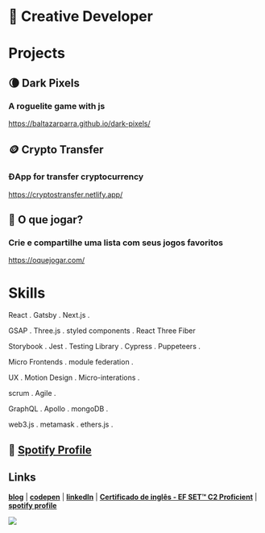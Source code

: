 # :city_sunset: Creative Developer
# Projects

## 🌘 Dark Pixels

### A roguelite game with js

https://baltazarparra.github.io/dark-pixels/

## 🪙 Crypto Transfer

### ĐApp for transfer cryptocurrency

https://cryptostransfer.netlify.app/

## 👾 O que jogar?

### Crie e compartilhe uma lista com seus jogos favoritos

https://oquejogar.com/

# Skills

React . Gatsby . Next.js . 

GSAP . Three.js . styled components . React Three Fiber

Storybook . Jest . Testing Library . Cypress . Puppeteers .

Micro Frontends . module federation . 

UX . Motion Design . Micro-interations . 

scrum . Agile . 

GraphQL . Apollo . mongoDB .

web3.js . metamask . ethers.js .

## 🎹 [Spotify Profile](https://open.spotify.com/artist/5lgem0AFESB7PQ4GRg67CX?si=1mHXRfcPQvmXg9kJZO589Q)

## Links
[**blog**](https://baltazarparra.github.io/) | [**codepen**](https://codepen.io/baltazarparra) | [**linkedIn**](https://www.linkedin.com/in/baltazarparra/) | [**Certificado de inglês - EF SET™ C2 Proficient**](https://www.efset.org/cert/Mj458s) | [**spotify profile**](https://open.spotify.com/artist/5lgem0AFESB7PQ4GRg67CX?si=1mHXRfcPQvmXg9kJZO589Q)

<img align='left' src="https://media.giphy.com/media/QH3ICOUXvsEqSWjMmF/giphy.gif">
